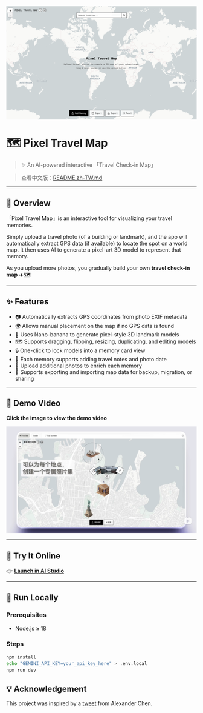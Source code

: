 <div align="center">
<img src="public/banner.png"/>
</div>

# 🗺️ Pixel Travel Map

> ✨ An AI-powered interactive 「Travel Check-in Map」

> 查看中文版：[README.zh-TW.md](./README.zh-TW.md)

---

## 📍 Overview

「Pixel Travel Map」is an interactive tool for visualizing your travel memories.

Simply upload a travel photo (of a building or landmark), and the app will automatically extract GPS data (if available) to locate the spot on a world map. It then uses AI to generate a pixel-art 3D model to represent that memory.

As you upload more photos, you gradually build your own **travel check-in map** ✈️🗺️

---

## ✨ Features

- 📷 Automatically extracts GPS coordinates from photo EXIF metadata
- 🌍 Allows manual placement on the map if no GPS data is found
- 🧱 Uses Nano-banana to generate pixel-style 3D landmark models
- 🗺️ Supports dragging, flipping, resizing, duplicating, and editing models
- 🔒 One-click to lock models into a memory card view
- 📝 Each memory supports adding travel notes and photo date
- 📸 Upload additional photos to enrich each memory
- 💾 Supports exporting and importing map data for backup, migration, or sharing

---

## 🎥 Demo Video

<p><b>Click the image to view the demo video</b></p>
<div align="center">
<a href="https://www.bilibili.com/video/BV11dYjzREGd/?spm_id_from=333.1387.homepage.video_card.click&vd_source=180b54ccdee7adafa153cde5e97d8245"><img src="public\demo.png" alt=""></a>
</div>

---

## 🧪 Try It Online

👉 **[Launch in AI Studio](https://ai.studio/apps/drive/113edx7Jx0lFvbYKOFW8cxh5azo4p4SBA)**

---

## 🚀 Run Locally

### Prerequisites

- Node.js ≥ 18

### Steps

```bash
npm install
echo "GEMINI_API_KEY=your_api_key_here" > .env.local
npm run dev
```

## 💡 Acknowledgement

This project was inspired by a [tweet](https://x.com/alexanderchen/status/1961169243199672648) from Alexander Chen.